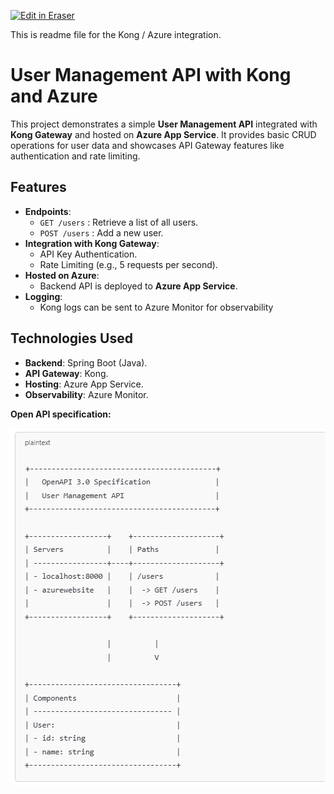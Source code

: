 <p><a target="_blank" href="https://app.eraser.io/workspace/3A1bhutrrSwuCvseFXS5" id="edit-in-eraser-github-link"><img alt="Edit in Eraser" src="https://firebasestorage.googleapis.com/v0/b/second-petal-295822.appspot.com/o/images%2Fgithub%2FOpen%20in%20Eraser.svg?alt=media&amp;token=968381c8-a7e7-472a-8ed6-4a6626da5501"></a></p>

This is readme file for the Kong / Azure integration.



# **User Management API with Kong and Azure**
This project demonstrates a simple **User Management API** integrated with **Kong Gateway** and hosted on **Azure App Service**. It provides basic CRUD operations for user data and showcases API Gateway features like authentication and rate limiting.





## **Features**
- **Endpoints**:
    - `GET /users` : Retrieve a list of all users.
    - `POST /users` : Add a new user.
- **Integration with Kong Gateway**:
    - API Key Authentication.
    - Rate Limiting (e.g., 5 requests per second).
- **Hosted on Azure**:
    - Backend API is deployed to **Azure App Service**.
- **Logging**:
    - Kong logs can be sent to Azure Monitor for observability




## **Technologies Used**
- **Backend**: Spring Boot (Java).
- **API Gateway**: Kong.
- **Hosting**: Azure App Service.
- **Observability**: Azure Monitor.
 



**Open API specification:**

![image.png](/.eraser/3A1bhutrrSwuCvseFXS5___85j9sr4h7kbAUq79r02QXtsnVzn2___gzEWwVg1S-wNzpdHmLDHd.png "image.png")











<!--- Eraser file: https://app.eraser.io/workspace/3A1bhutrrSwuCvseFXS5 --->